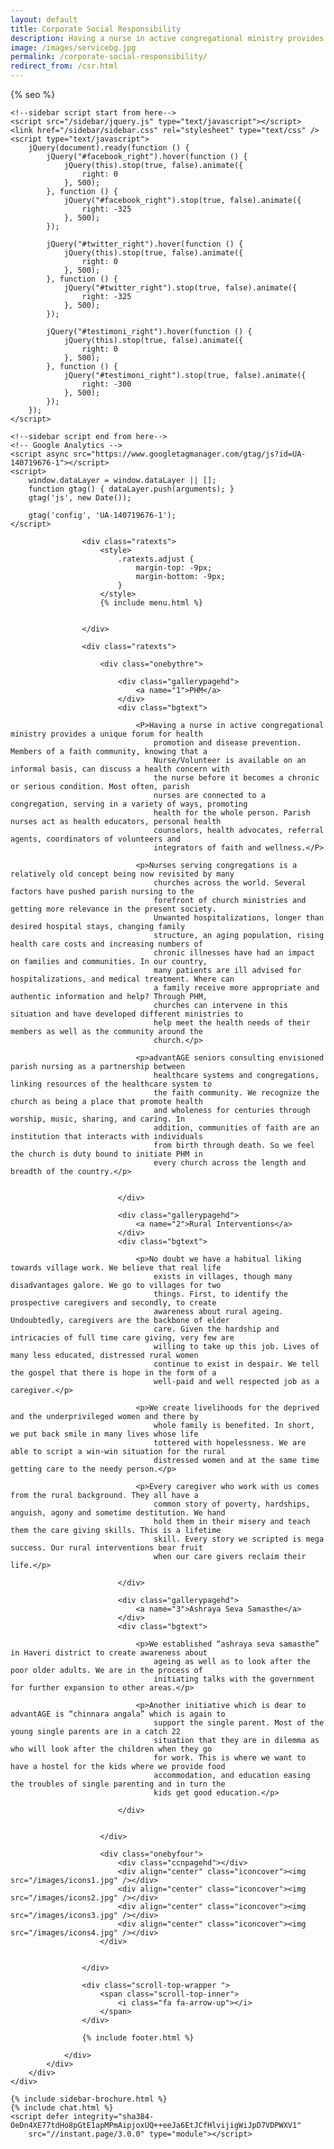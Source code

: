 ```yaml
---
layout: default
title: Corporate Social Responsibility
description: Having a nurse in active congregational ministry provides a unique forum for health promotion and disease prevention. Members of a faith community, knowing that a Nurse/Volunteer is available on an informal basis, can discuss a health concern with the nurse before it becomes a chronic or serious condition.
image: /images/servicebg.jpg
permalink: /corporate-social-responsibility/
redirect_from: /csr.html
---
```



<head>
    <meta content="text/html; charset=utf-8" http-equiv="Content-Type" />
    <link href="/images/fav-icon.png" rel="shortcut icon" />
    <meta content="width=device-width, initial-scale=1" name="viewport">
    {% seo %}
    <meta
        content="seniors care, elder care, assisted living homes, coma care, dementia care, Alzheimer's care, respite care, foster care, hospice care, domicilary care, Geriatric Care Facility, old age home, bed ridden patients, Intervention patients, tracheotomy patients, colostomy, catheter, nasal feeding, PEG feeding, geriatric counseling, senior counseling, old age care, home nursing, elderly care taker,senior care giver,trained home nurses, trained senior carer, gerentology experts, research, seminar, international faculty in gerentology"
        name="keywords" />
    <link href="/assets/css/advant.css" rel="stylesheet" type="text/css" />
    <!--mobile menu start-->
    <link href="/respmenu/responsivemobilemenu.css" rel="stylesheet" type="text/css" />
    <script src="/respmenu/jquery.min.js" type="text/javascript"></script>
    <script src="/respmenu/responsivemobilemenu.js" type="text/javascript"></script>
    <!--mobile menu end-->


    <!--sidebar script start from here-->
    <script src="/sidebar/jquery.js" type="text/javascript"></script>
    <link href="/sidebar/sidebar.css" rel="stylesheet" type="text/css" />
    <script type="text/javascript">
        jQuery(document).ready(function () {
            jQuery("#facebook_right").hover(function () {
                jQuery(this).stop(true, false).animate({
                    right: 0
                }, 500);
            }, function () {
                jQuery("#facebook_right").stop(true, false).animate({
                    right: -325
                }, 500);
            });

            jQuery("#twitter_right").hover(function () {
                jQuery(this).stop(true, false).animate({
                    right: 0
                }, 500);
            }, function () {
                jQuery("#twitter_right").stop(true, false).animate({
                    right: -325
                }, 500);
            });

            jQuery("#testimoni_right").hover(function () {
                jQuery(this).stop(true, false).animate({
                    right: 0
                }, 500);
            }, function () {
                jQuery("#testimoni_right").stop(true, false).animate({
                    right: -300
                }, 500);
            });
        });
    </script>

    <!--sidebar script end from here-->
    <!-- Google Analytics -->
    <script async src="https://www.googletagmanager.com/gtag/js?id=UA-140719676-1"></script>
    <script>
        window.dataLayer = window.dataLayer || [];
        function gtag() { dataLayer.push(arguments); }
        gtag('js', new Date());

        gtag('config', 'UA-140719676-1');
    </script>
</head>

<body>
    <div id="servicebg">
        <div id="foot">
            <div id="fix">
                <div id="actual">

                    <div class="ratexts">
                        <style>
                            .ratexts.adjust {
                                margin-top: -9px;
                                margin-bottom: -9px;
                            }
                        </style>
                        {% include menu.html %}


                    </div>

                    <div class="ratexts">

                        <div class="onebythre">

                            <div class="gallerypagehd">
                                <a name="1">PHM</a>
                            </div>
                            <div class="bgtext">

                                <P>Having a nurse in active congregational ministry provides a unique forum for health
                                    promotion and disease prevention. Members of a faith community, knowing that a
                                    Nurse/Volunteer is available on an informal basis, can discuss a health concern with
                                    the nurse before it becomes a chronic or serious condition. Most often, parish
                                    nurses are connected to a congregation, serving in a variety of ways, promoting
                                    health for the whole person. Parish nurses act as health educators, personal health
                                    counselors, health advocates, referral agents, coordinators of volunteers and
                                    integrators of faith and wellness.</P>

                                <p>Nurses serving congregations is a relatively old concept being now revisited by many
                                    churches across the world. Several factors have pushed parish nursing to the
                                    forefront of church ministries and getting more relevance in the present society.
                                    Unwanted hospitalizations, longer than desired hospital stays, changing family
                                    structure, an aging population, rising health care costs and increasing numbers of
                                    chronic illnesses have had an impact on families and communities. In our country,
                                    many patients are ill advised for hospitalizations, and medical treatment. Where can
                                    a family receive more appropriate and authentic information and help? Through PHM,
                                    churches can intervene in this situation and have developed different ministries to
                                    help meet the health needs of their members as well as the community around the
                                    church.</p>

                                <p>advantAGE seniors consulting envisioned parish nursing as a partnership between
                                    healthcare systems and congregations, linking resources of the healthcare system to
                                    the faith community. We recognize the church as being a place that promote health
                                    and wholeness for centuries through worship, music, sharing, and caring. In
                                    addition, communities of faith are an institution that interacts with individuals
                                    from birth through death. So we feel the church is duty bound to initiate PHM in
                                    every church across the length and breadth of the country.</p>


                            </div>

                            <div class="gallerypagehd">
                                <a name="2">Rural Interventions</a>
                            </div>
                            <div class="bgtext">

                                <p>No doubt we have a habitual liking towards village work. We believe that real life
                                    exists in villages, though many disadvantages galore. We go to villages for two
                                    things. First, to identify the prospective caregivers and secondly, to create
                                    awareness about rural ageing. Undoubtedly, caregivers are the backbone of elder
                                    care. Given the hardship and intricacies of full time care giving, very few are
                                    willing to take up this job. Lives of many less educated, distressed rural women
                                    continue to exist in despair. We tell the gospel that there is hope in the form of a
                                    well-paid and well respected job as a caregiver.</p>

                                <p>We create livelihoods for the deprived and the underprivileged women and there by
                                    whole family is benefited. In short, we put back smile in many lives whose life
                                    tottered with hopelessness. We are able to script a win-win situation for the rural
                                    distressed women and at the same time getting care to the needy person.</p>

                                <p>Every caregiver who work with us comes from the rural background. They all have a
                                    common story of poverty, hardships, anguish, agony and sometime destitution. We hand
                                    hold them in their misery and teach them the care giving skills. This is a lifetime
                                    skill. Every story we scripted is mega success. Our rural interventions bear fruit
                                    when our care givers reclaim their life.</p>

                            </div>

                            <div class="gallerypagehd">
                                <a name="3">Ashraya Seva Samasthe</a>
                            </div>
                            <div class="bgtext">

                                <p>We established “ashraya seva samasthe” in Haveri district to create awareness about
                                    ageing as well as to look after the poor older adults. We are in the process of
                                    initiating talks with the government for further expansion to other areas.</p>

                                <p>Another initiative which is dear to advantAGE is “chinnara angala” which is again to
                                    support the single parent. Most of the young single parents are in a catch 22
                                    situation that they are in dilemma as who will look after the children when they go
                                    for work. This is where we want to have a hostel for the kids where we provide food
                                    accommodation, and education easing the troubles of single parenting and in turn the
                                    kids get good education.</p>

                            </div>


                        </div>

                        <div class="onebyfour">
                            <div class="ccnpagehd"></div>
                            <div align="center" class="iconcover"><img src="/images/icons1.jpg" /></div>
                            <div align="center" class="iconcover"><img src="/images/icons2.jpg" /></div>
                            <div align="center" class="iconcover"><img src="/images/icons3.jpg" /></div>
                            <div align="center" class="iconcover"><img src="/images/icons4.jpg" /></div>
                        </div>


                    </div>

                    <div class="scroll-top-wrapper ">
                        <span class="scroll-top-inner">
                            <i class="fa fa-arrow-up"></i>
                        </span>
                    </div>

                    {% include footer.html %}

                </div>
            </div>
        </div>
    </div>

    {% include sidebar-brochure.html %}
    {% include chat.html %}
    <script defer integrity="sha384-OeDn4XE77tdHo8pGtE1apMPmAipjoxUQ++eeJa6EtJCfHlvijigWiJpD7VDPWXV1"
        src="//instant.page/3.0.0" type="module"></script>
</body>

